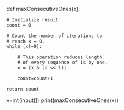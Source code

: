 def maxConsecutiveOnes(x):
  
    # Initialize result
    count = 0
   
    # Count the number of iterations to
    # reach x = 0.
    while (x!=0):
      
        # This operation reduces length
        # of every sequence of 1s by one.
        x = (x & (x << 1))
   
        count=count+1
      
    return count

x=int(input())
print(maxConsecutiveOnes(x))